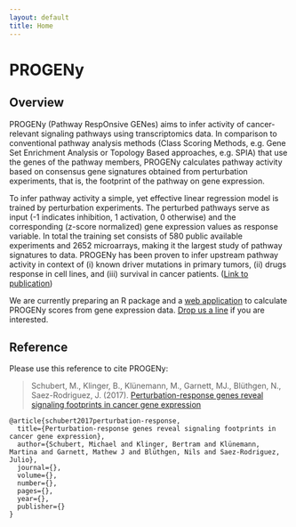 ```yaml
---
layout: default
title: Home
---
```


# PROGENy

## Overview
PROGENy (Pathway RespOnsive GENes) aims to infer activity of cancer-relevant signaling pathways using transcriptomics data. In comparison to conventional pathway analysis methods (Class Scoring Methods, e.g. Gene Set Enrichment Analysis or Topology Based approaches, e.g. SPIA) that use the genes of the pathway members, PROGENy calculates pathway activity based on consensus gene signatures obtained from perturbation experiments, that is, the footprint of the pathway on gene expression. 

To infer pathway activity a simple, yet effective linear regression model is trained by perturbation experiments. The perturbed pathways serve as input (-1 indicates inhibition, 1 activation, 0 otherwise) and the corresponding (z-score normalized) gene expression values as response variable. In total the training set consists of 580 public available experiments and 2652 microarrays, making it the largest study of pathway signatures to data. PROGENy has been proven to infer upstream pathway activity in context of (i) known driver mutations in primary tumors, (ii) drugs response in cell lines, and (iii) survival in cancer patients. ([Link to publication](http://www.biorxiv.org/content/early/2016/08/28/065672))

We are currently preparing an R package and a [web application](https://progeny.shinyapps.io/progeny/) to calculate PROGENy scores from gene expression data. [Drop us a line](mailto:cholland2408@gmail.com) if you are interested.

## Reference
Please use this reference to cite PROGENy:
>  Schubert, M., Klinger, B., Klünemann, M., Garnett, MJ., Blüthgen, N., Saez-Rodriguez, J. (2017). [Perturbation-response genes reveal signaling footprints in cancer gene expression](http://www.biorxiv.org/content/early/2016/08/28/065672)

```
@article{schubert2017perturbation-response,
  title={Perturbation-response genes reveal signaling footprints in cancer gene expression},
  author={Schubert, Michael and Klinger, Bertram and Klünemann, Martina and Garnett, Mathew J and Blüthgen, Nils and Saez-Rodriguez, Julio},
  journal={},
  volume={},
  number={},
  pages={},
  year={},
  publisher={}
}
```
